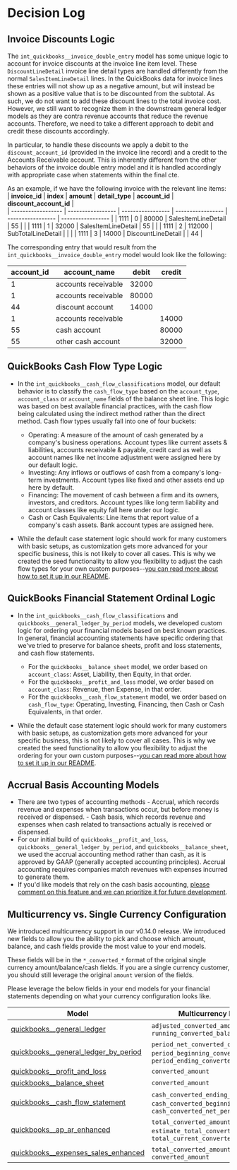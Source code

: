 # Decision Log
## Invoice Discounts Logic
The `int_quickbooks__invoice_double_entry` model has some unique logic to account for invoice discounts at the invoice line item level. These `DiscountLineDetail` invoice line detail types are handled differently from the normal `SalesItemLineDetail` lines. In the QuickBooks data for invoice lines these entries will not show up as a negative amount, but will instead be shown as a positive value that is to be discounted from the subtotal. As such, we do not want to add these discount lines to the total invoice cost. However, we still want to recognize them in the downstream general ledger models as they are contra revenue accounts that reduce the revenue accounts. Therefore, we need to take a different approach to debit and credit these discounts accordingly. 

In particular, to handle these discounts we apply a debit to the `discount_account_id` (provided in the invoice line record) and a credit to the Accounts Receivable account. This is inherently different from the other behaviors of the invoice double entry model and it is handled accordingly with appropriate case when statements within the final cte.

As an example, if we have the following invoice with the relevant line items:
| **invoice_id** | **index**  | **amount**  | **detail_type**  |  **account_id**  | **discount_account_id**  |  
| ------------------ | ----------------- | ----------------- | ----------------- | ----------------- | ----------------- |
| 1111  | 0  | 80000 | SalesItemLineDetail | 55 | |
| 1111  | 1  | 32000 | SalesItemLineDetail | 55 | |
| 1111  | 2  | 112000 | SubTotalLineDetail | | |
| 1111  | 3  | 14000 | DiscountLineDetail | | 44 |

The corresponding entry that would result from the `int_quickbooks__invoice_double_entry` model would look like the following:

| **account_id** | **account_name**  | **debit**  | **credit**  |
| ------------------ | ----------------- | ----------------- | ----------------- |
| 1  | accounts receivable  | 32000 | |
| 1  | accounts receivable  | 80000 | |
| 44  | discount account  | 14000 | |
| 1  | accounts receivable  |  | 14000 |
| 55  | cash account  | | 80000 |
| 55  | other cash account  | | 32000 |

## QuickBooks Cash Flow Type Logic  
- In the `int_quickbooks__cash_flow_classifications` model, our default behavior is to classify the `cash_flow_type` based on the `account_type`, `account_class` or `account_name` fields of the balance sheet line. This logic was based on best available financial practices, with the cash flow being calculated using the indirect method rather than the direct method. Cash flow types usually fall into one of four buckets:
    - Operating: A measure of the amount of cash generated by a company's business operations. Account types like current assets & liabilities, accounts receivable & payable, credit card as well as account names like net income adjustment were assigned here by our default logic. 
    - Investing: Any inflows or outflows of cash from a company's long-term investments. Account types like fixed and other assets end up here by default. 
    - Financing: The movement of cash between a firm and its owners, investors, and creditors. Account types like long term liability and account classes like equity fall here under our logic.
    - Cash or Cash Equivalents: Line items that report value of a company's cash assets. Bank account types are assigned here. 

- While the default case statement logic should work for many customers with basic setups, as customization gets more advanced for your specific business, this is not likely to cover all cases. This is why we created the seed functionality to allow you flexibility to adjust the cash flow types for your own custom purposes--[you can read more about how to set it up in our README](https://github.com/fivetran/dbt_quickbooks/blob/main/README.md#customize-the-cash-flow-model).

## QuickBooks Financial Statement Ordinal Logic

- In the `int_quickbooks__cash_flow_classifications` and `quickbooks__general_ledger_by_period` models, we developed custom logic for ordering your financial models based on best known practices. In general, financial accounting statements have specific ordering that we've tried to preserve for balance sheets, profit and loss statements, and cash flow statements.
    - For the `quickbooks__balance_sheet` model, we order based on `account_class`: Asset, Liability, then Equity, in that order.
    - For the `quickbooks__profit_and_loss` model, we order based on `account_class`: Revenue, then Expense, in that order.
    - For the `quickbooks__cash_flow_statement` model, we order based on `cash_flow_type`: Operating, Investing, Financing, then Cash or Cash Equivalents, in that order.

- While the default case statement logic should work for many customers with basic setups, as customization gets more advanced for your specific business, this is not likely to cover all cases. This is why we created the seed functionality to allow you flexibility to adjust the ordering for your own custom purposes--[you can read more about how to set it up in our README](https://github.com/fivetran/dbt_quickbooks/blob/main/README.md#customize-the-account-ordering-of-your-financial-models).

## Accrual Basis Accounting Models
- There are two types of accounting methods
      - Accrual, which records revenue and expenses when transactions occur, but before money is received or dispensed.
      - Cash basis, which records revenue and expenses when cash related to transactions actually is received or dispensed.  
- For our initial build of `quickbooks__profit_and_loss`, `quickbooks__general_ledger_by_period`, and `quickbooks__balance_sheet`, we used the accrual accounting method rather than cash, as it is approved by GAAP (generally accepted accounting principles). Accrual accounting requires companies match revenues with expenses incurred to generate them.
- If you'd like models that rely on the cash basis accounting, [please comment on this feature and we can prioritize it for future development](https://github.com/fivetran/dbt_quickbooks/issues/111).

## Multicurrency vs. Single Currency Configuration 
We introduced multicurrency support in our v0.14.0 release. We introduced new fields to allow you the ability to pick and choose which amount, balance, and cash fields provide the most value to your end models. 

These fields will be in the `*_converted_*` format of the original single currency amount/balance/cash fields. If you are a single currency customer, you should still leverage the original `amount` version of the fields.

Please leverage the below fields in your end models for your financial statements depending on what your currency configuration looks like.

| **Model** | **Multicurrency Fields** | **Single Currency Fields** |
| ------------------------ | ------------------------------------------------------------------------------------------------------- | ------------------------------------------ |    
| [quickbooks__general_ledger](https://fivetran.github.io/dbt_quickbooks/#!/model/model.quickbooks.quickbooks__general_ledger) | `adjusted_converted_amount`,  `running_converted_balance` |  `adjusted_amount`, `running_balance` | 
|[quickbooks__general_ledger_by_period](https://fivetran.github.io/dbt_quickbooks/#!/model/model.quickbooks.quickbooks__general_ledger_by_period) | `period_net_converted_change`, `period_beginning_converted_balance`, `period_ending_converted_balance`  | `period_net_change`, `period_beginning_balance`, `period_ending_balance`  |
| [quickbooks__profit_and_loss](https://fivetran.github.io/dbt_quickbooks/#!/model/model.quickbooks.quickbooks__profit_and_loss) |  `converted_amount` | `amount`  |
| [quickbooks__balance_sheet](https://fivetran.github.io/dbt_quickbooks/#!/model/model.quickbooks.quickbooks__balance_sheet) | `converted_amount` | `amount` |
| [quickbooks__cash_flow_statement](https://fivetran.github.io/dbt_quickbooks/#!/model/model.quickbooks.quickbooks__cash_flow_statement) |  `cash_converted_ending_period`, `cash_converted_beginning_period`, `cash_converted_net_period` | `cash_ending_period`, `cash_beginning_period`, `cash_net_period` |
| [quickbooks__ap_ar_enhanced](https://fivetran.github.io/dbt_quickbooks/#!/model/model.quickbooks.quickbooks__ap_ar_enhanced) | `total_converted_amount`, `estimate_total_converted_amount`, `total_current_converted_payment` | `total_amount`, `estimate_total_amount`, `total_current_payment` |
| [quickbooks__expenses_sales_enhanced](https://fivetran.github.io/dbt_quickbooks/#!/model/model.quickbooks.quickbooks__expenses_sales_enhanced) | `total_converted_amount`, `converted_amount` |  `total_amount`, `amount` |